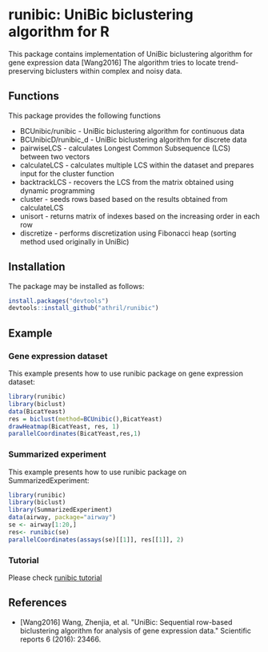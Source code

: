 # runibic: UniBic biclustering algorithm for R

This package contains implementation of UniBic biclustering algorithm for gene expression data [Wang2016]
The algorithm tries to locate trend-preserving biclusters within complex and noisy data.

## Functions
This package provides the following functions
* BCUnibic/runibic - UniBic biclustering algorithm for continuous data
* BCUnibicD/runibic_d - UniBic biclustering algorithm for discrete data
* pairwiseLCS - calculates Longest Common Subsequence (LCS) between two vectors
* calculateLCS - calculates multiple LCS within the dataset and prepares input for the cluster function
* backtrackLCS - recovers the LCS from the matrix obtained using dynamic programming
* cluster - seeds rows based based on the results obtained from calculateLCS
* unisort - returns matrix of indexes based on the increasing order in each row
* discretize - performs discretization using Fibonacci heap (sorting method used originally in UniBic)


## Installation
The package may be installed as follows:
```r
install.packages("devtools")
devtools::install_github("athril/runibic")
```

## Example
### Gene expression dataset
This example presents how to use runibic package on gene expression dataset:
```r
library(runibic)
library(biclust)
data(BicatYeast)
res = biclust(method=BCUnibic(),BicatYeast)
drawHeatmap(BicatYeast, res, 1)
parallelCoordinates(BicatYeast,res,1)
```

### Summarized experiment
This example presents how to use runibic package on SummarizedExperiment:
```r
library(runibic)
library(biclust)
library(SummarizedExperiment)
data(airway, package="airway")
se <- airway[1:20,]
res<- runibic(se)
parallelCoordinates(assays(se)[[1]], res[[1]], 2)
```

### Tutorial
Please check [runibic tutorial](https://github.com/athril/runibic/tree/master/vignettes/runibic.Rmd)

## References
* [Wang2016] Wang, Zhenjia, et al. "UniBic: Sequential row-based biclustering algorithm for analysis of gene expression data." Scientific reports 6 (2016): 23466.

